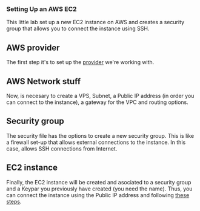 ### Setting Up an AWS EC2

This little lab set up a new EC2 instance on AWS and creates a security group that allows you to connect the instance using SSH.

## AWS provider
The first step it's to set up the <a href="https://github.com/fergavgo/Terraform/blob/c974d900ac10a9fa4a6ffdc29e53d0856d42f409/AWS%20EC2/providers.tf/" target="blank">provider</a> we're working with.

## AWS Network stuff
Now, is necesary to create a VPS, Subnet, a Public IP address (in order you can connect to the instance), a gateway for the VPC and routing options. 

## Security group
The security file has the options to create a new security group. This is like a firewall set-up that allows external connections to the instance. In this case, allows SSH connections from Internet. 

## EC2 instance
Finally, the EC2 instance will be created and asociated to a security group and a Keypar you previously have created (you need the name). Thus, you can connect the instance using the Public IP address and following <a href="https://docs.aws.amazon.com/AWSEC2/latest/UserGuide/putty.html" target="blank">these steps</a>. 
